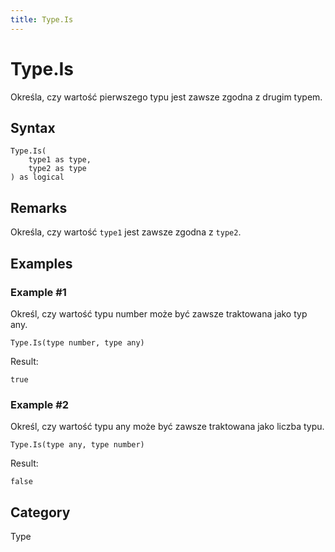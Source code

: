 ```yaml
---
title: Type.Is
---
```


# Type.Is


Określa, czy wartość pierwszego typu jest zawsze zgodna z drugim typem.


## Syntax

```powerquery
Type.Is(
    type1 as type,
    type2 as type
) as logical
```


## Remarks

Określa, czy wartość <code>type1</code> jest zawsze zgodna z <code>type2</code>.


## Examples

### Example #1 
Określ, czy wartość typu number może być zawsze traktowana jako typ any.
```powerquery
Type.Is(type number, type any)
```

Result: 
```powerquery
true
```


### Example #2 
Określ, czy wartość typu any może być zawsze traktowana jako liczba typu.
```powerquery
Type.Is(type any, type number)
```

Result: 
```powerquery
false
```




## Category
Type
